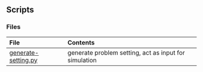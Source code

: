 ## Scripts

### Files
|File| Contents|
|:----|:-------|
|[generate-setting.py](./generate-setting.py)| generate problem setting, act as input for simulation|
